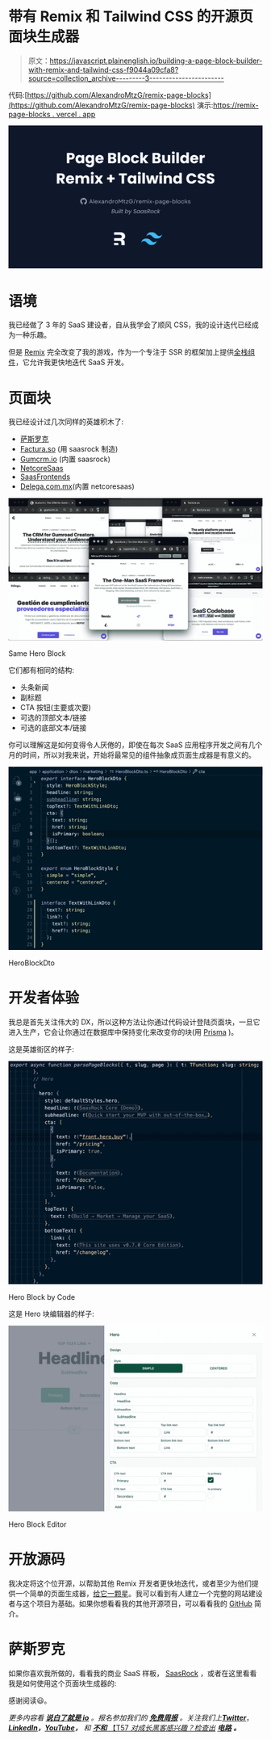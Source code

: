 # 带有 Remix 和 Tailwind CSS 的开源页面块生成器

> 原文：<https://javascript.plainenglish.io/building-a-page-block-builder-with-remix-and-tailwind-css-f9044a09cfa8?source=collection_archive---------3----------------------->

代码:[https://github.com/AlexandroMtzG/remix-page-blocks](https://github.com/AlexandroMtzG/remix-page-blocks)
演示:[https://remix-page-blocks . vercel . app](https://remix-page-blocks.vercel.app/)

![](img/c9b87c816c33c5de177cf28269ab0325.png)

# 语境

我已经做了 3 年的 SaaS 建设者，自从我学会了顺风 CSS，我的设计迭代已经成为一种乐趣。

但是 [Remix](https://remix.run/) 完全改变了我的游戏，作为一个专注于 SSR 的框架加上提供[全栈组件](https://www.youtube.com/watch?v=RszUDp_yiLI)，它允许我更快地迭代 SaaS 开发。

# 页面块

我已经设计过几次同样的英雄积木了:

*   [萨斯罗克](https://saasrock.com/?ref=medium&utm_content=page-builder)
*   [Factura.so](https://factura.so/?ref=medium&utm_content=page-builder) (用 saasrock 制造)
*   [Gumcrm.io](https://gumcrm.io/?ref=medium&utm_content=page-builder) (内置 saasrock)
*   [NetcoreSaas](https://netcoresaas.com/?ref=medium&utm_content=page-builder)
*   [SaasFrontends](https://saasfrontends.com/)
*   [Delega.com.mx](https://delega.com.mx/?ref=medium&utm_content=page-builder)(内置 netcoresaas)

![](img/3d723f5deeb16c31e1627734d1edc3ab.png)

Same Hero Block

它们都有相同的结构:

*   头条新闻
*   副标题
*   CTA 按钮(主要或次要)
*   可选的顶部文本/链接
*   可选的底部文本/链接

你可以理解这是如何变得令人厌倦的，即使在每次 SaaS 应用程序开发之间有几个月的时间，所以对我来说，开始将最常见的组件抽象成页面生成器是有意义的。

![](img/07038f9a3e5904056e469c3ac85d5f6b.png)

HeroBlockDto

# 开发者体验

我总是首先关注伟大的 DX，所以这种方法让你通过代码设计登陆页面块，一旦它进入生产，它会让你通过在数据库中保持变化来改变你的块(用 [Prisma](https://www.prisma.io/) )。

这是英雄街区的样子:

![](img/a818bb4505ce5c3305769c9d7369eff7.png)

Hero Block by Code

这是 Hero 块编辑器的样子:

![](img/e63cc330d103b6471e8d90aeac12d63b.png)

Hero Block Editor

# 开放源码

我决定将这个位开源，以帮助其他 Remix 开发者更快地迭代，或者至少为他们提供一个简单的页面生成器，[给它一颗星](https://github.com/AlexandroMtzG/remix-page-blocks)。我可以看到有人建立一个完整的网站建设者与这个项目为基础。如果你想看看我的其他开源项目，可以看看我的 [GitHub](https://github.com/AlexandroMtzG) 简介。

# 萨斯罗克

如果你喜欢我所做的，看看我的商业 SaaS 样板， [SaasRock](https://saasrock.com/?ref=medium&utm_content=page-builder) ，或者在这里看看我是如何使用这个页面块生成器的:

感谢阅读😃。

*更多内容看* [***说白了就是 io***](https://plainenglish.io/) *。报名参加我们的* [***免费周报***](http://newsletter.plainenglish.io/) *。关注我们上*[***Twitter***](https://twitter.com/inPlainEngHQ)，[***LinkedIn***](https://www.linkedin.com/company/inplainenglish/)***，***[***YouTube***](https://www.youtube.com/channel/UCtipWUghju290NWcn8jhyAw)***，*** *和* [***不和*** 【T57 *对成长黑客感兴趣？检查出*](https://discord.gg/GtDtUAvyhW) [***电路***](https://circuit.ooo/) ***。***